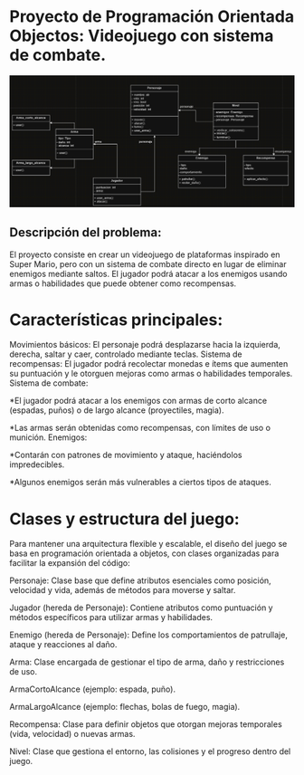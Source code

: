 # Proyecto de Programación Orientada Objectos: Videojuego con sistema de combate.

![img_1.png](img_1.png)




## **Descripción del problema:**

El proyecto consiste en crear un videojuego de plataformas inspirado en Super Mario, pero con un sistema de combate directo en lugar de eliminar enemigos mediante saltos. El jugador podrá atacar a los enemigos usando armas o habilidades que puede obtener como recompensas.  



# **Características principales:**
Movimientos básicos: El personaje podrá desplazarse hacia la izquierda, derecha, saltar y caer, controlado mediante teclas.  Sistema de recompensas: El jugador podrá recolectar monedas e ítems que aumenten su puntuación y le otorguen mejoras como armas o habilidades temporales. Sistema de combate:

*El jugador podrá atacar a los enemigos con armas de corto alcance (espadas, puños) o de largo alcance (proyectiles, magia).

*Las armas serán obtenidas como recompensas, con límites de uso o munición. Enemigos:

*Contarán con patrones de movimiento y ataque, haciéndolos impredecibles.

*Algunos enemigos serán más vulnerables a ciertos tipos de ataques.

# **Clases y estructura del juego:**
Para mantener una arquitectura flexible y escalable, el diseño del juego se basa en programación orientada a objetos, con clases organizadas para facilitar la expansión del código:

Personaje: Clase base que define atributos esenciales como posición, velocidad y vida, además de métodos para moverse y saltar.

Jugador (hereda de Personaje): Contiene atributos como puntuación y métodos específicos para utilizar armas y habilidades.

Enemigo (hereda de Personaje): Define los comportamientos de patrullaje, ataque y reacciones al daño.

Arma: Clase encargada de gestionar el tipo de arma, daño y restricciones de uso.

ArmaCortoAlcance (ejemplo: espada, puño).

ArmaLargoAlcance (ejemplo: flechas, bolas de fuego, magia).

Recompensa: Clase para definir objetos que otorgan mejoras temporales (vida, velocidad) o nuevas armas.

Nivel: Clase que gestiona el entorno, las colisiones y el progreso dentro del juego.